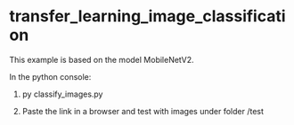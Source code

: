 # transfer_learning_image_classification

This example is based on the model MobileNetV2. 


In the python console:

1. py classify_images.py 

2. Paste the link in a browser and test with images under folder /test
